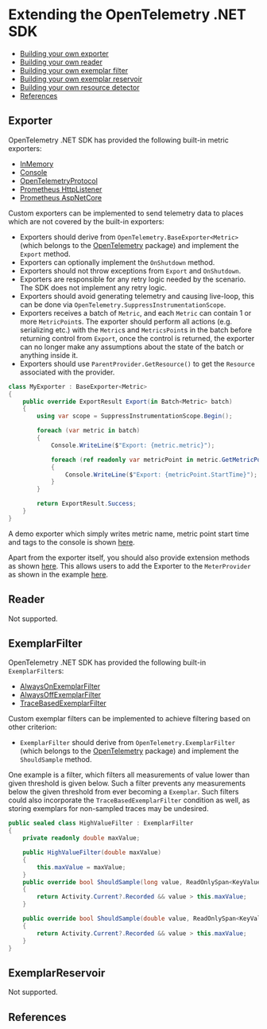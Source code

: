 # Extending the OpenTelemetry .NET SDK

* [Building your own exporter](#exporter)
* [Building your own reader](#reader)
* [Building your own exemplar filter](#exemplarfilter)
* [Building your own exemplar reservoir](#exemplarreservoir)
* [Building your own resource detector](../../resources/README.md)
* [References](#references)

## Exporter

OpenTelemetry .NET SDK has provided the following built-in metric exporters:

* [InMemory](../../../src/OpenTelemetry.Exporter.InMemory/README.md)
* [Console](../../../src/OpenTelemetry.Exporter.Console/README.md)
* [OpenTelemetryProtocol](../../../src/OpenTelemetry.Exporter.OpenTelemetryProtocol/README.md)
* [Prometheus HttpListener](../../../src/OpenTelemetry.Exporter.Prometheus.HttpListener/README.md)
* [Prometheus AspNetCore](../../../src/OpenTelemetry.Exporter.Prometheus.AspNetCore/README.md)

Custom exporters can be implemented to send telemetry data to places which are
not covered by the built-in exporters:

* Exporters should derive from `OpenTelemetry.BaseExporter<Metric>` (which
  belongs to the [OpenTelemetry](../../../src/OpenTelemetry/README.md) package)
  and implement the `Export` method.
* Exporters can optionally implement the `OnShutdown` method.
* Exporters should not throw exceptions from `Export` and
  `OnShutdown`.
* Exporters are responsible for any retry logic needed by the scenario. The SDK
  does not implement any retry logic.
* Exporters should avoid generating telemetry and causing live-loop, this can be
  done via `OpenTelemetry.SuppressInstrumentationScope`.
* Exporters receives a batch of `Metric`, and each `Metric`
  can contain 1 or more `MetricPoint`s.
  The exporter should perform all actions (e.g. serializing etc.) with
  the `Metric`s and `MetricsPoint`s in the batch before returning control from
  `Export`, once the control is returned, the exporter can no longer make any
  assumptions about the state of the batch or anything inside it.
* Exporters should use `ParentProvider.GetResource()` to get the `Resource`
  associated with the provider.

```csharp
class MyExporter : BaseExporter<Metric>
{
    public override ExportResult Export(in Batch<Metric> batch)
    {
        using var scope = SuppressInstrumentationScope.Begin();

        foreach (var metric in batch)
        {
            Console.WriteLine($"Export: {metric.metric}");

            foreach (ref readonly var metricPoint in metric.GetMetricPoints())
            {
                Console.WriteLine($"Export: {metricPoint.StartTime}");
            }
        }

        return ExportResult.Success;
    }
}
```

A demo exporter which simply writes metric name, metric point start time
and tags to the console is shown [here](./MyExporter.cs).

Apart from the exporter itself, you should also provide extension methods as
shown [here](./MyExporterExtensions.cs). This allows users to add the Exporter
to the `MeterProvider` as shown in the example [here](./Program.cs).

## Reader

Not supported.

## ExemplarFilter

OpenTelemetry .NET SDK has provided the following built-in `ExemplarFilter`s:

* [AlwaysOnExemplarFilter](../../../src/OpenTelemetry/Metrics/Exemplar/AlwaysOnExemplarFilter.cs)
* [AlwaysOffExemplarFilter](../../../src/OpenTelemetry/Metrics/Exemplar/AlwaysOffExemplarFilter.cs)
* [TraceBasedExemplarFilter](../../../src/OpenTelemetry/Metrics/Exemplar/TraceBasedExemplarFilter.cs)

Custom exemplar filters can be implemented to achieve filtering based on other criterion:

* `ExemplarFilter` should derive from `OpenTelemetry.ExemplarFilter` (which
  belongs to the [OpenTelemetry](../../../src/OpenTelemetry/README.md) package)
  and implement the `ShouldSample` method.

One example is a filter, which filters all measurements of value lower
than given threshold is given below. Such a filter prevents any measurements
below the given threshold from ever becoming a `Exemplar`. Such filters could
also incorporate the `TraceBasedExemplarFilter` condition as well, as storing
exemplars for non-sampled traces may be undesired.

```csharp
public sealed class HighValueFilter : ExemplarFilter
{
    private readonly double maxValue;

    public HighValueFilter(double maxValue)
    {
        this.maxValue = maxValue;
    }
    public override bool ShouldSample(long value, ReadOnlySpan<KeyValuePair<string, object>> tags)
    {
        return Activity.Current?.Recorded && value > this.maxValue;
    }

    public override bool ShouldSample(double value, ReadOnlySpan<KeyValuePair<string, object>> tags)
    {
        return Activity.Current?.Recorded && value > this.maxValue;
    }
}
```

## ExemplarReservoir

Not supported.

## References
